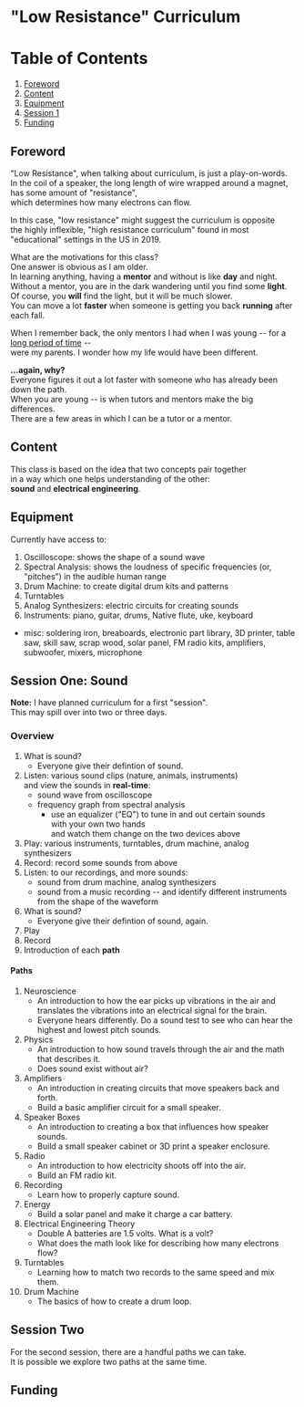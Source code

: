 # "Low Resistance" Curriculum

# Table of Contents
1. [Foreword](#foreword)
2. [Content](#content)
2. [Equipment](#equipment)
3. [Session 1](#session_one)
3. [Funding](#funding)


## Foreword <a name="foreword"></a>
"Low Resistance", when talking about curriculum, is just a play-on-words.<br>
In the coil of a speaker, the long length of wire wrapped around a magnet,<br>
has some amount of "resistance",<br>
which determines how many electrons can flow.

In this case, "low resistance" might suggest the curriculum is
opposite<br>
the highly inflexible, "high resistance curriculum" found in most<br>
"educational" settings in the US in 2019.

What are the motivations for this class?<br>
One answer is obvious as I am older.<br>
In learning anything, having a **mentor** and without is like **day** and night.<br>
Without a mentor, you are in the dark wandering until you find some **light**.<br>
Of course, you **will** find the light, but it will be much slower.<br>
You can move a lot **faster** when someone is getting you back **running** after each fall.

When I remember back, the only mentors I had when I was young -- for a 
<ins>long period of time</ins> --<br>
were my parents. I wonder how my life would have been different. 

**...again, why?**<br>
Everyone figures it out a lot faster with someone who has already been down the path.<br>
When you are young -- is when tutors and mentors make the big differences.<br>
There are a few areas in which I can be a tutor or a mentor.<br>



## Content <a name="content"></a>
This class is based on the idea that two concepts pair together<br>
in a way which one helps understanding of the other:<br>
**sound** and **electrical engineering**.


## Equipment <a name="equipment"></a>
Currently have access to:

1. Oscilloscope: shows the shape of a sound wave
2. Spectral Analysis: shows the loudness of specific frequencies
(or, "pitches") in the audible human range
3. Drum Machine: to create digital drum kits and patterns 
4. Turntables
5. Analog Synthesizers: electric circuits for creating sounds
5. Instruments: piano, guitar, drums, Native flute, uke, keyboard
- misc: soldering iron, breaboards, electronic part library,
3D printer, table saw, skill saw, scrap wood, solar panel,
FM radio kits, amplifiers, subwoofer, mixers, microphone

## Session One: Sound <a name="session_one"></a>
**Note:** I have planned curriculum for a first "session".
<br>This may spill over into two or three days. 

### Overview 
1. What is sound?
   * Everyone give their defintion of sound.
2. Listen: various sound clips (nature, animals, instruments)<br>
   and view the sounds in **real-time**:
   * sound wave from oscilloscope
   * frequency graph from spectral analysis
      * use an equalizer ("EQ") to tune in and out certain sounds<br>
        with your own two hands<br>
        and watch them change on the two devices above
3. Play: various instruments, turntables, drum machine, analog synthesizers
4. Record: record some sounds from above
5. Listen: to our recordings, and more sounds:
   * sound from drum machine, analog synthesizers
   * sound from a music recording -- and identify different instruments from the
     shape of the waveform
6. What is sound?
   * Everyone give their defintion of sound, again.
3. Play
4. Record
3. Introduction of each **path**

#### Paths
1. Neuroscience
   * An introduction to how the ear picks up vibrations in the air and
translates the vibrations into an electrical signal for the brain.
   * Everyone hears differently. Do a sound test to see who can hear the
     highest and lowest pitch sounds.
2. Physics
   * An introduction to how sound travels through the air and the math that
     describes it.
   * Does sound exist without air?
3. Amplifiers
   * An introduction in creating circuits that move speakers back and
     forth.
   * Build a basic amplifier circuit for a small speaker.
4. Speaker Boxes 
   * An introduction to creating a box that influences how speaker sounds.
   * Build a small speaker cabinet or 3D print a speaker enclosure.
5. Radio
   * An introduction to how electricity shoots off into the air.
   * Build an FM radio kit.
6. Recording
   * Learn how to properly capture sound.
7. Energy 
   * Build a solar panel and make it charge a car battery.
8. Electrical Engineering Theory
   * Double A batteries are 1.5 volts. What is a volt?
   * What does the math look like for describing how many electrons flow?
9. Turntables
   * Learning how to match two records to the same speed and mix them.
10. Drum Machine
    * The basics of how to create a drum loop.

## Session Two
For the second session, there are a handful paths we can take.<br>
It is possible we explore two paths at the same time.


## Funding <a name="funding"></a>

